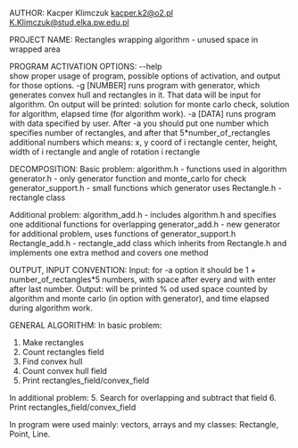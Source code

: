 AUTHOR:
Kacper Klimczuk
kacper.k2@o2.pl
K.Klimczuk@stud.elka.pw.edu.pl

PROJECT NAME:
Rectangles wrapping algorithm - unused space in wrapped area

PROGRAM ACTIVATION OPTIONS:
--help		
show proper usage of program, possible options of activation, 
		and output for those options.
-g [NUMBER]	runs program with generator, which generates convex hull 
		and rectangles in it. That data will be input for algorithm.
		On output will be printed: solution for monte carlo check,
		solution for algorithm, elapsed time (for algorithm work).
-a [DATA]	runs program with data specified by user. After -a you should
		put one number which specifies number of rectangles, and after
		that 5*number_of_rectangles additional numbers which means:
		x, y coord of i rectangle center, height, width of i rectangle
		and angle of rotation i rectangle

DECOMPOSITION:
Basic problem:
algorithm.h - functions used in algorithm
generator.h - only generator function and monte_carlo for check
generator_support.h - small functions which generator uses
Rectangle.h - rectangle class

Additional problem:
algorithm_add.h - includes algorithm.h and specifies one additional functions for overlapping
generator_add.h - new generator for additional problem, uses functions of generator_support.h
Rectangle_add.h - rectangle_add class which inherits from Rectangle.h and implements one extra method and covers one method

OUTPUT, INPUT CONVENTION:
Input: for -a option it should be 1 + number_of_rectangles*5 numbers,
with space after every and with enter after last number.
Output: will be printed % od used space counted by algorithm and monte carlo
(in option with generator), and time elapsed during algorithm work.

GENERAL ALGORITHM:
In basic problem:
1. Make rectangles
2. Count rectangles field
3. Find convex hull
4. Count convex hull field
5. Print rectangles_field/convex_field

In additional problem:
5. Search for overlapping and subtract that field
6. Print rectangles_field/convex_field

In program were used mainly: vectors, arrays and my classes: Rectangle, Point, Line. 
